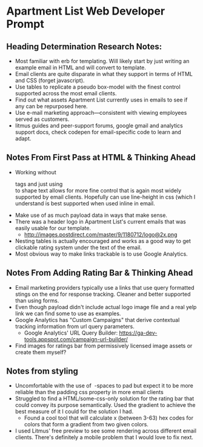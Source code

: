 # Apartment List Web Developer Prompt

## Heading Determination Research Notes:
  - Most familiar with erb for templating. Will likely start by just writing an example email in HTML and will convert to template.
  - Email clients are quite disparate in what they support in terms of HTML and CSS (forget javascript).
  - Use tables to replicate a pseudo box-model with the finest control supported across the most email clients.
  - Find out what assets Apartment List currently uses in emails to see if any can be repurposed here.
  - Use e-mail marketing approach—consistent with viewing employees served as customers.
  - litmus guides and peer-support forums, google gmail and analytics support docs, check codepen for email-specific code to learn and adapt.

## Notes From First Pass at HTML & Thinking Ahead
  - Working without <p> tags and just using <br> to shape text allows for more fine control that is again most widely supported by email clients. Hopefully can use line-height in css (which I understand is best supported when used inline in email.
  - Make use of as much payload data in ways that make sense.
  - There was a header logo in Apartment List's current emails that was easily usable for our template.
    - http://images.postdirect.com/master/9/1180712/logo@2x.png
  - Nesting tables is actually encouraged and works as a good way to get clickable rating system under the text of the email.
  - Most obvious way to make links trackable is to use Google Analytics.

## Notes From Adding Rating Bar & Thinking Ahead
  - Email marketing providers typically use a links that use query formatted stings on the end for response tracking. Cleaner and better supported than using forms.
  - Even though payload didn't include actual logo image file and a real yelp link we can find some to use as examples.
  - Google Analytics has "Custom Campaigns" that derive contextual tracking information from url query parameters.
    - Google Analytics' URL Query Builder: https://ga-dev-tools.appspot.com/campaign-url-builder/
  - Find images for ratings bar from permissively licensed image assets or create them myself?

## Notes from styling
  - Uncomfortable with the use of &nbsp;-spaces to pad but expect it to be more reliable than the padding css property in more email clients
  - Struggled to find a HTML/some-css-only solution for the rating bar that could convey its purpose semantically. Used the gradient to achieve the best measure of it I could for the solution I had.
    - Found a cool tool that will calculate x (between 3-63) hex codes for colors that form a gradient from two given colors.
  - I used Litmus' free preview to see some rendering across different email clients. There's definitely a mobile problem that I would love to fix next.
